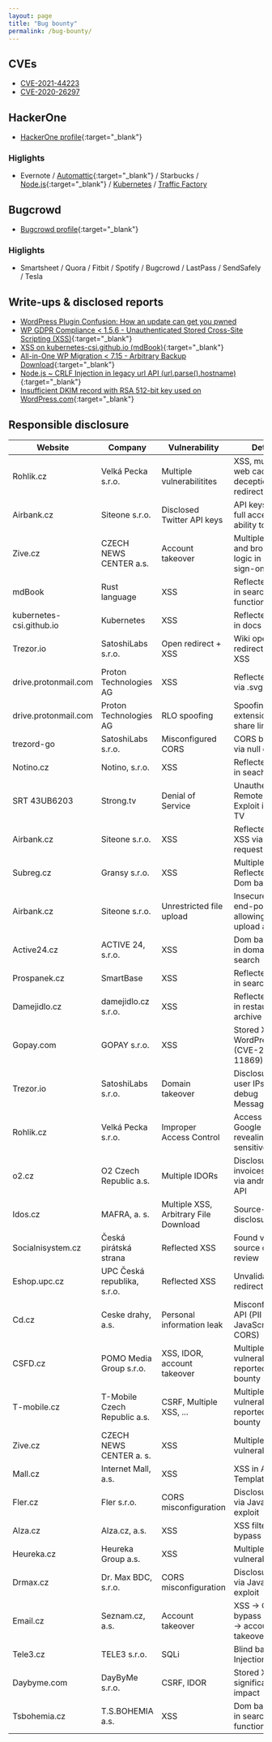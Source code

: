```yaml
---
layout: page
title: "Bug bounty"
permalink: /bug-bounty/
---
```


## CVEs

* [CVE-2021-44223](https://nvd.nist.gov/vuln/detail/CVE-2021-44223)
* [CVE-2020-26297](https://nvd.nist.gov/vuln/detail/CVE-2020-26297)

## HackerOne

* [HackerOne profile](https://hackerone.com/vavkamil){:target="_blank"}

### Higlights

* Evernote / [Automattic](https://hackerone.com/reports/550937){:target="_blank"} / Starbucks / [Node.js](https://hackerone.com/reports/550937){:target="_blank"} / [Kubernetes](https://hackerone.com/reports/1073514) / [Traffic Factory](https://hackerone.com/reports/1364851)

## Bugcrowd

* [Bugcrowd profile](https://bugcrowd.com/vavkamil){:target="_blank"}

### Higlights

* Smartsheet / Quora / Fitbit / Spotify / Bugcrowd / LastPass / SendSafely / Tesla

## Write-ups & disclosed reports

* [WordPress Plugin Confusion: How an update can get you pwned](https://vavkamil.cz/2021/11/25/wordpress-plugin-confusion-update-can-get-you-pwned/)
* [WP GDPR Compliance < 1.5.6 - Unauthenticated Stored Cross-Site Scripting (XSS)](https://wpscan.com/vulnerability/69655879-9fd5-49a3-96ce-81e43b8d8438){:target="_blank"}
* [XSS on kubernetes-csi.github.io (mdBook)](https://hackerone.com/reports/1073514){:target="_blank"}
* [All-in-One WP Migration < 7.15 - Arbitrary Backup Download](https://wpvulndb.com/vulnerabilities/10151){:target="_blank"}
* [Node.js ~ CRLF Injection in legacy url API (url.parse().hostname)](https://hackerone.com/reports/771596){:target="_blank"}
* [Insufficient DKIM record with RSA 512-bit key used on WordPress.com](https://hackerone.com/reports/550937){:target="_blank"}

## Responsible disclosure

| Website           | Company                      | Vulnerability                         | Details                                            | Reward | References                                                               |
|-------------------|------------------------------|---------------------------------------|----------------------------------------------------|--------|--------------------------------------------------------------------------|
| Rohlik.cz         | Velká Pecka s.r.o.           | Multiple vulnerabilitites             | XSS, multiple web cache deception, open redirect   | No     |
| Airbank.cz        | Siteone s.r.o.               | Disclosed Twitter API keys            | API keys with full access & ability to tweet       | No     |
| Zive.cz           | CZECH NEWS CENTER a.s.       | Account takeover                      | Multiple XSS and broken logic in Single sign-on    | Yes    | [security.txt](https://www.zive.cz/.well-known/security.txt){:target="_blank"}
| mdBook            | Rust language                | XSS                                   | Reflected XSS in search function                  | No    | [CVE-2020-26297](https://blog.rust-lang.org/2021/01/04/mdbook-security-advisory.html){:target="_blank"}
| kubernetes-csi.github.io | Kubernetes            | XSS                                   | Reflected XSS in docs page                        | No    |
| Trezor.io         | SatoshiLabs s.r.o.           | Open redirect + XSS                   | Wiki open redirect & docs XSS                     | No    | 
| drive.protonmail.com | Proton Technologies AG    | XSS                                   | Reflected XSS via .svg file                       | Yes   | 
| drive.protonmail.com | Proton Technologies AG    | RLO spoofing                          | Spoofing file extension via share link            | Yes   | 
| trezord-go        | SatoshiLabs s.r.o.           | Misconfigured CORS                    | CORS bypass via null origin                       | No    | [github.com](https://github.com/trezor/trezord-go/commit/ddead55bc0d8c332ce8d4beb2491dd49cbdec49d){:target="_blank"}
| Notino.cz         | Notino, s.r.o.               | XSS                                   | Reflected XSS in seach                            | No    | 
| SRT 43UB6203      | Strong.tv                    | Denial of Service                     | Unauthenticated Remote DoS Exploit in smart TV    | No    | [Exploit](xss.vavkamil.cz/strong-tv-dos-poc.html){:target="_blank"}
| Airbank.cz        | Siteone s.r.o.               | XSS                                   | Reflected Dom XSS via POST request                 | Yes    | [security.txt](https://www.airbank.cz/.well-known/security.txt){:target="_blank"}          |
| Subreg.cz         | Gransy s.r.o.                | XSS                                   | Multiple Reflected & Dom based XSS                 | Yes    |                                                                          |
| Airbank.cz        | Siteone s.r.o.               | Unrestricted file upload              | Insecure API end-point allowing to upload any file | Yes    | [security.txt](https://www.airbank.cz/.well-known/security.txt){:target="_blank"}          |
| Active24.cz       | ACTIVE 24, s.r.o.            | XSS                                   | Dom based XSS in domain search                     | No     | [security.txt](https://www.active24.cz/.well-known/security.txt){:target="_blank"}         |
| Prospanek.cz      | SmartBase                    | XSS                                   | Reflected XSS in search                            | No     |                                                                          |
| Damejidlo.cz      | damejidlo.cz s.r.o.          | XSS                                   | Reflected XSS in restaurants archive               | Yes    |                                                                          |
| Gopay.com         | GOPAY s.r.o.                 | XSS                                   | Stored XSS in WordPress (CVE-2019-11869)           | No     | [security.txt](https://www.gopay.com/.well-known/security.txt){:target="_blank"}           |
| Trezor.io         | SatoshiLabs s.r.o.           | Domain takeover                       | Disclosure of user IPs via debug MessageEvent      | Yes    | [Leaderboard](https://trezor.io/security/){:target="_blank"}                               |
| Rohlik.cz         | Velká Pecka s.r.o.           | Improper Access Control               | Access to Google calendar revealing sensitive info | No     | [security.txt](https://www.rohlik.cz/.well-known/security.txt){:target="_blank"}           |
| o2.cz             | O2 Czech Republic a.s.       | Multiple IDORs                        | Disclosure of invoices and PII via android app API | No     | [Write-up](#todo)                                                        |
| Idos.cz           | MAFRA, a. s.                 | Multiple XSS, Arbitrary File Download | Source-code disclosure                             | No     |                                                                          |
| Socialnisystem.cz | Česká pirátská strana        | Reflected XSS                         | Found via source code review                       | No     | [GitHub issue](https://github.com/pirati-web/socialnisystem.cz/issues/1){:target="_blank"} |
| Eshop.upc.cz      | UPC Česká republika, s.r.o.  | Reflected XSS                         | Unvalidated redirect                               | No     |                                                                          |
| Cd.cz             | Ceske drahy, a.s.            | Personal information leak             | Misconfigured API (PII in JavaScript, CORS)        | Yes    |                                                                          |
| CSFD.cz           | POMO Media Group s.r.o.      | XSS, IDOR, account takeover           | Multiple vulnerabilities reported via bug bounty   | Yes    | [Hall of Fame](https://www.csfd.cz/vyvojari/){:target="_blank"}                            |
| T-mobile.cz       | T-Mobile Czech Republic a.s. | CSRF, Multiple XSS, ...               | Multiple vulnerabilities reported via bug bounty   | Yes    | [Hall of Fame](https://www.t-mobile.cz/bug-bounty/zed-slavy){:target="_blank"}             |
| Zive.cz           | CZECH NEWS CENTER a. s.      | XSS                                   | Multiple XSS vulnerabilities                       | No     | [security.txt](https://www.zive.cz/.well-known/security.txt){:target="_blank"}             |
| Mall.cz           | Internet Mall, a.s.          | XSS                                   | XSS in Angular Template                            | Yes    | [Hacktrophy](https://hacktrophy.com/){:target="_blank"}                                    |
| Fler.cz           | Fler s.r.o.                  | CORS misconfiguration                 | Disclosure of PII via JavaScript exploit           | No     |                                                                          |
| Alza.cz           | Alza.cz, a.s.                | XSS                                   | XSS filter bypass                                  | No     | [security.txt](https://www.alza.cz/.well-known/security.txt){:target="_blank"}             |
| Heureka.cz        | Heureka Group a.s.           | XSS                                   | Multiple XSS vulnerabilities                       | No     | [security.txt](https://heureka.cz/.well-known/security.txt){:target="_blank"}              |
| Drmax.cz          | Dr. Max BDC, s.r.o.          | CORS misconfiguration                 | Disclosure of PII via JavaScript exploit           | No     |                                                                          |
| Email.cz          | Seznam.cz, a.s.              | Account takeover                      | XSS -> CSP bypass -> CSRF -> account takeover      | No     |                                                                          |
| Tele3.cz          | TELE3 s.r.o.                 | SQLi                                  | Blind based SQL Injection                          | Yes    |                                                                          |
| Daybyme.com       | DayByMe s.r.o.               | CSRF, IDOR                            | Stored XSS with significant impact                 | Yes    | [Hacktrophy](https://hacktrophy.com/){:target="_blank"}                                    |
| Tsbohemia.cz      | T.S.BOHEMIA a.s.             | XSS                                   | Dom based XSS in search function                   | No     |                                                                          |
